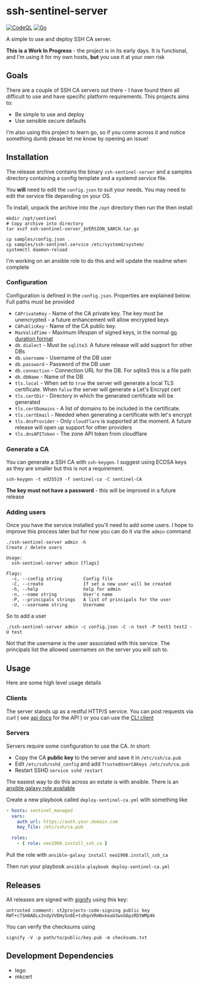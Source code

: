 # ssh-sentinel-server

[![CodeQL](https://github.com/ST2Projects/ssh-sentinel-server/actions/workflows/codeql-analysis.yml/badge.svg)](https://github.com/ST2Projects/ssh-sentinel-server/actions/workflows/codeql-analysis.yml) [![Go](https://github.com/ST2Projects/ssh-sentinel-server/actions/workflows/go.yml/badge.svg)](https://github.com/ST2Projects/ssh-sentinel-server/actions/workflows/go.yml)

A simple to use and deploy SSH CA server.

**This is a Work In Progress** - the project is in its early days. It is functional, and I'm using it for my own hosts, **but** you use it at your own risk

## Goals

There are a couple of SSH CA servers out there - I have found them all difficult to use and have specific platform
requirements. This projects aims to:

- Be simple to use and deploy
- Use sensible secure defaults

I'm also using this project to learn go, so if you come across it and notice something dumb please let me know by opening an issue!

## Installation

The release archive contains the binary `ssh-sentinel-server` and a samples directory containing a config template and a systemd service file.

You **will** need to edit the `config.json` to suit your needs. You may need to edit the service file depending on your OS.

To install, unpack the archive into the `/opt` directory then run the then install

```shell
mkdir /opt/sentinel
# Copy archive into directory
tar xvzf ssh-sentinel-server_$VERSION_$ARCH.tar.gz

cp samples/config.json .
cp samples/ssh-sentinel.service /etc/systemd/system/
systemctl daemon-reload
```

I'm working on an ansible role to do this and will update the readme when complete

### Configuration

Configuration is defined in the `config.json`. Properties are explained below. Full paths must be provided

- `CAPrivateKey` - Name of the CA private key. The key must be unencrypted - a future enhancement will allow encrypted keys
- `CAPublicKey` - Name of the CA public key.
- `MaxValidTime` - Maximum lifespan of signed keys, in the normal [go duration format](https://pkg.go.dev/time#ParseDuration)
- `db.dialect` - Must be `sqlite3`. A future release will add support for other DBs
- `db.username` - Username of the DB user
- `db.password` - Password of the DB user
- `db.connection` - Connection URL for the DB. For sqlite3 this is a file path
- `db.dbName` - Name of the DB
- `tls.local` - When set to `true` the server will generate a local TLS certificate. When `false` the server will generate a Let's Encrypt cert
- `tls.certDir` - Directory in which the generated certificate will be generated
- `tls.certDomains` - A list of domains to be included in the certificate.
- `tls.certEmail` - Needed when generating a certificate with let's encrypt
- `tls.dnsProvider` - Only `cloudflare` is supported at the moment. A future release will open up support for other providers
- `tls.dnsAPIToken` - The zone API token from cloudflare

### Generate a CA

You can generate a SSH CA with `ssh-keygen`. I suggest using ECDSA keys as they are smaller but this is not a requirement.

```shell
ssh-keygen -t ed25519 -f sentinel-ca -C sentinel-CA
```

**The key must not have a password** - this will be improved in a future release

### Adding users

Once you have the service installed you'll need to add some users. I hope to improve this process later but for now you can do it via the `admin` command

```shell
./ssh-sentinel-server admin -h
Create / delete users

Usage:
  ssh-sentinel-server admin [flags]

Flags:
  -c, --config string        Config file
  -C, --create               If set a new user will be created
  -h, --help                 help for admin
  -n, --name string          User's name
  -P, --principals strings   A list of principals for the user
  -U, --username string      Username
```

So to add a user

```shell
./ssh-sentinel-server admin -c config.json -C -n test -P test1 test2 -U test
```

Not that the username is the user associated with this service. The principals list the allowed usernames on the server you will ssh to.

## Usage

Here are some high level usage details

### Clients

The server stands up as a restful HTTP/S service. You can post requests via curl ( see [api docs](./api-docs.yaml) for the API ) or you can use the [CLI client](https://github.com/ST2Projects/ssh-sentinel-client)

### Servers

Servers require some configuration to use the CA. In short:

- Copy the CA **public key** to the server and save it in `/etc/ssh/ca.pub`
- Edit `/etc/ssh/sshd_config` and add `TrustedUserCAKeys /etc/ssh/ca.pub`
- Restart SSHD `service sshd restart`

The easiest way to do this across an estate is with ansible. There is an [ansible galaxy role available](https://galaxy.ansible.com/neo1908/install_ssh_ca)

Create a new playbook called `deploy-sentinel-ca.yml` with something like 

```yaml
- hosts: sentinel_managed
  vars:
    auth_url: https://auth.your.domain.com
    key_file: /etc/ssh/ca.pub

  roles:
    - { role: neo1908.install_ssh_ca }
```

Pull the role with `ansible-galaxy install neo1908.install_ssh_ca`

Then run your playbook `ansible-playbook deploy-sentinel-ca.yml`

## Releases

All releases are signed with [signify](https://github.com/aperezdc/signify) using this key:

```
untrusted comment: st2projects-code-signing public key
RWT+c7SH0ADLx3ndyVVDHySn8E+tsRqvVRmNxkeaU3wxG6pzRDtWMp4k
```

You can verify the checksums using

```shell
signify -V -p path/to/public/key.pub -m checksums.txt
```

## Development Dependencies

- lego
- mkcert
